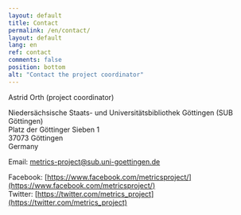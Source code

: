 ```yaml
---
layout: default
title: Contact
permalink: /en/contact/
layout: default
lang: en
ref: contact
comments: false
position: bottom
alt: "Contact the project coordinator"
---
```

<!-- Start editing content here -->
Astrid Orth (project coordinator)

Niedersächsische Staats- und Universitätsbibliothek Göttingen (SUB Göttingen)  
Platz der Göttinger Sieben 1  
37073 Göttingen  
Germany

Email: <metrics-project@sub.uni-goettingen.de>

Facebook: [https://www.facebook.com/metricsproject/](https://www.facebook.com/metricsproject/)  
Twitter: [https://twitter.com/metrics_project](https://twitter.com/metrics_project)
